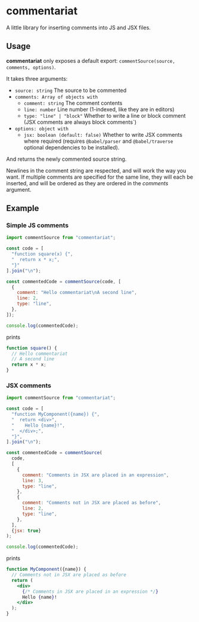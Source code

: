 # commentariat

A little library for inserting comments into JS and JSX files.

## Usage

**commentariat** only exposes a default export: `commentSource(source, comments, options)`.

It takes three arguments:

- `source: string` The source to be commented
- `comments: Array of objects with`
  - `comment: string` The comment contents
  - `line: number` Line number (1-indexed, like they are in editors)
  - `type: "line" | "block"` Whether to write a line or block comment (JSX comments are always block comments`)
- `options: object with`
  - `jsx: boolean (default: false)` Whether to write JSX comments where required (requires `@babel/parser` and `@babel/traverse` optional dependencies to be installed).

And returns the newly commented source string.

Newlines in the comment string are respected, and will work the way you want. If multiple comments are specified for the same line, they will each be inserted, and will be ordered as they are ordered in the _comments_ argument.

## Example

### Simple JS comments

```js
import commentSource from "commentariat";

const code = [
  "function square(x) {",
  "  return x * x;",
  "}"
].join("\n");

const commentedCode = commentSource(code, [
  {
    comment: "Hello commentariat\nA second line",
    line: 2,
    type: "line",
  },
]);

console.log(commentedCode);
```

prints

```js
function square() {
  // Hello commentariat
  // A second line
  return x * x;
}
```

### JSX comments

```jsx
import commentSource from "commentariat";

const code = [
  "function MyComponent({name}) {",
  "  return <div>",
  "    Hello {name}!",
  "  </div>;",
  "}",
].join("\n");

const commentedCode = commentSource(
  code,
  [
    {
      comment: "Comments in JSX are placed in an expression",
      line: 3,
      type: "line",
    },
    {
      comment: "Comments not in JSX are placed as before",
      line: 2,
      type: "line",
    },
  ],
  {jsx: true}
);

console.log(commentedCode);
```

prints

```jsx
function MyComponent({name}) {
  // Comments not in JSX are placed as before
  return (
    <div>
      {/* Comments in JSX are placed in an expression */}
      Hello {name}!
    </div>
  );
}
```
